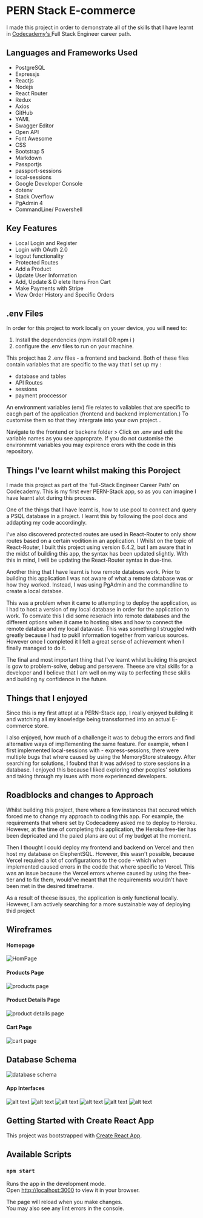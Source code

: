 # PERN Stack E-commerce

I made this project in order to demonstrate all of the skills that I have learnt in [Codecademy's ](https://www.codecademy.com) Full Stack Engineer career path.

## Languages and Frameworks Used

- PostgreSQL
- Expressjs
- Reactjs
- Nodejs
- React Router
- Redux
- Axios
- GitHub
- YAML
- Swagger Editor
- Open API
- Font Awesome
- CSS
- Bootstrap 5
- Markdown
- Passportjs
- passport-sessions
- local-sessions
- Google Developer Console
- dotenv
- Stack Overflow 
- PgAdmin 4
- CommandLine/ Powershell 

## Key Features

- Local Login and Register
- Login with OAuth 2.0
- logout functionality
- Protected Routes
- Add a Product
- Update User Information
- Add, Update & D elete Items Fron Cart
- Make Payments with Stripe
- View Order History and Specific Orders

## .env Files

In order for this project to work locally on youer device, you will need to:

1. Install the dependencies (npm install OR npm i )
2. configure the .env files to run on your machine.

This project has 2 .env files - a frontend and backend. Both of these files contain variables that are specific to the way that I set up my :

- database and tables
- API Routes
- sessions
- payment proccessor

An environment variables (env) file relates to valiables that are specific to eacgh part of the application (frontend and backend implementation.) To customise them so that they intergrate into your own project...

Navigate to the frontend or backenx folder > Click on .env and edit the variable names as you see approprate. If you do not customise the environmrnt variables you may expirence erors with the code in this repository.

## Things I've learnt whilst making this Poroject

I made this project as part of the 'full-Stack Engineer Career Path' on Codecademy. This is my first ever PERN-Stack app, so as you can imagine I have learnt alot during this process.

One of the things that I have learnt is, how to use pool to connect and query a PSQL database in a project. I learnt this by following the pool docs and addapting my code accordingly.

I've also discovered protected routes are used in React-Router to only show routes based on a certain vodition in an application. I Whilst on the topic of React-Router, I built this project using version 6.4.2, but I am aware that in the midst of building this app, the syntax has been updated slightly. With this in mind, I will be updating the React-Router syntax in due-tine.

Another thing that I have learnt is how remote databses work. Prior to building this application I was not aware of what a remote database was or how they worked. Instead, I was using PgAdmin and the commandline to create a local databse.

This was a problem when it came to attempting to deploy the application, as I had to host a version of my local database in order for the application to work. To comvate this I did some reserach into remote databases and the different options when it came to hosting sites and how to connect the remote databse and my local datavase. This was something I struggled with greatly because I had to pukll information together from various sources. However once I completed it I felt a great sense of achievement when I finally managed to do it.

The final and most important thing that I've learnt whilst building this project is gow to problem-solve, debug and persevere. Theese are vital skills for a developer and I believe that I am well on my way to perfecting these skills and building ny confidence in the future.

## Things that I enjoyed
Since this is my first attept at a PERN-Stack app, I really enjoyed building it and watching all my knowledge being transsformed into an actual E-commerce store. 

I also enjoyed, how much of a challenge it was to debug the errors and find alternative ways of impl1ementing the same feature. For example, when I first implemented local-sessions with -  express-sessions, there were multiple bugs that where caused by using the MemoryStore strateogy. After searching for solutions, I foubnd that it was advised to store sessions in a database. I enjoyed this because I liked exploring other peoples' solutions and taking through my isues with more experienced developers.

## Roadblocks and changes to Approach 
Whilst building this project, there where a few instances that occured which forced me to change my approach to coding this app. For example, the requirements that where set by Codecademy asked me to deploy to Heroku. However, at the time of completing this application, the Heroku free-tier has been depricated and the paied plans are out of my budget at the moment. 

Then I thought I could deploy my frontend and backend on Vercel and then host my database on ElephentSQL. However, this wasn't possible, because Vercel required a lot of configurations to the code - which when implemented  caused errors in the codde that where specific to Vercel. This was an issue because the Vercel errors wheree caused by using the free-tier and to fix them, would've meant that the requirements wouldn't have been met in the desired timeframe. 

As a result of theese issues, the application is only functional locally. However, I am actively searching for a more sustainable way of deploying thid project

## Wireframes

#### Homepage

![HomPage](./Wireframes_and_schemas/Hompage.png)

#### Products Page

![products page ](.//Wireframes_and_schemas/Products_page.png)

#### Product Details Page

![product details  page ](.//Wireframes_and_schemas/Products_details.png)

#### Cart Page

![cart page ](./Wireframes_and_schemas/cart.png)

## Database Schema

![database schema](./Wireframes_and_schemas/schema.png)

#### App Interfaces

![alt text](./Images/Home.png)
![alt text](./Images/About.png)
![alt text](./Images/products.png)
![alt text](./Images/Orders.png)
![alt text](./Images/Login.png)
![alt text](./Images/Register.png)

## Getting Started with Create React App

This project was bootstrapped with [Create React App](https://github.com/facebook/create-react-app).

## Available Scripts

### `npm start`

Runs the app in the development mode.\
Open [http://localhost:3000](http://localhost:3000) to view it in your browser.

The page will reload when you make changes.\
You may also see any lint errors in the console.
